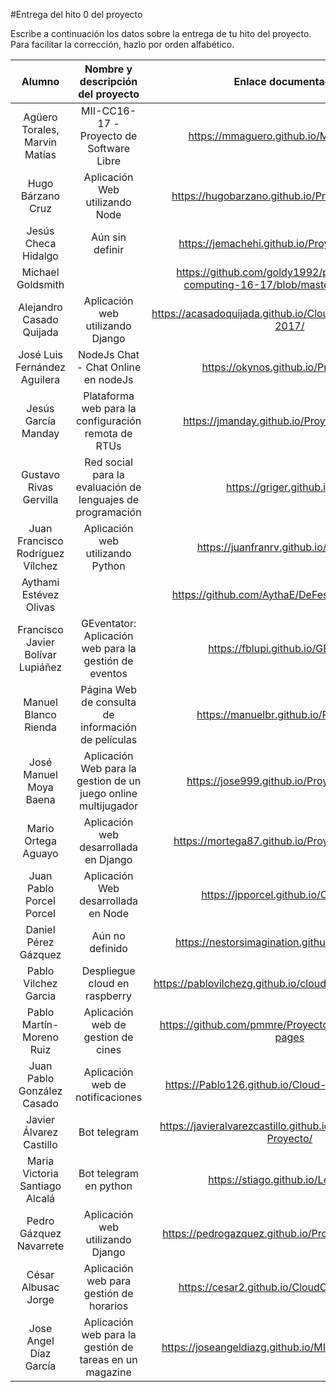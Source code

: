 #Entrega del hito 0 del proyecto

Escribe a continuación los datos sobre la entrega de tu hito del
proyecto. Para facilitar la corrección, hazlo por orden alfabético.

| Alumno  | Nombre y descripción del proyecto  | Enlace documentación|Enlace a proyecto | Actualización |
|:-:|:-:|:-:|:-:|:-:|
|Agüero Torales, Marvin Matías |MII-CC16-17 - Proyecto de Software Libre |https://mmaguero.github.io/MII-CC16-17/ |https://github.com/mmaguero/MII-CC16-17.git |
|Hugo Bárzano Cruz |Aplicación Web utilizando Node |https://hugobarzano.github.io/ProyectoCC16-17/ |https://github.com/hugobarzano/ProyectoCC16-17 |
|Jesús Checa Hidalgo | Aún sin definir | https://jemachehi.github.io/ProyectoCC16-17/ | https://github.com/JeMaCheHi/ProyectoCC16-17 |
|Michael Goldsmith | | https://github.com/goldy1992/proyecto-cloud-computing-16-17/blob/master/README.md | https://github.com/goldy1992/proyecto-cloud-computing-16-17|
| Alejandro Casado Quijada | Aplicación web utilizando Django | https://acasadoquijada.github.io/Cloud_Computing_2016-2017/ | https://github.com/acasadoquijada/Cloud_Computing_2016-2017/ |
|José Luis Fernández Aguilera |NodeJs Chat - Chat Online en nodeJs |https://okynos.github.io/ProyectoCC/ |https://github.com/okynos/ProyectoCC | [Corrección errores en Issues](https://github.com/okynos/ProyectoCC/issues/4) |
|Jesús García Manday | Plataforma web para la configuración remota de RTUs | https://jmanday.github.io/ProyectoCC16-17/ | https://github.com/jmanday/ProyectoCC16-17| [Corrección en Hito 0](https://github.com/jmanday/ProyectoCC16-17/milestone/2?closed=1) |
|Gustavo Rivas Gervilla| Red social para la evaluación de lenguajes de programación | https://griger.github.io/CC/ | https://github.com/Griger/CC |
| Juan Francisco Rodríguez Vílchez | Aplicación web utilizando Python | https://juanfranrv.github.io/CC_Project/ | https://github.com/juanfranrv/CC_Project |
| Aythami Estévez Olivas | | https://github.com/AythaE/DeFesti/tree/gh-pages | https://github.com/AythaE/DeFesti/ | [Issue de corrección Hito 0](https://github.com/AythaE/DeFesti/issues/3) |
| Francisco Javier Bolívar Lupiáñez | GEventator: Aplicación web para la gestión de eventos | https://fblupi.github.io/GEventator/ | https://github.com/fblupi/GEventator |
|Manuel Blanco Rienda | Página Web de consulta de información de películas | https://manuelbr.github.io/Proyecto_CC | https://github.com/manuelbr/Proyecto_CC |
| José Manuel Moya Baena | Aplicación Web para la gestion de un juego online multijugador | https://jose999.github.io/ProyectoCC2016/ | https://github.com/jose999/ProyectoCC2016 |
| Mario Ortega Aguayo | Aplicación web desarrollada en Django | https://mortega87.github.io/ProyectoCC-16-17/ | https://github.com/mortega87/ProyectoCC-16-17 | [Issue corrección ficheros Hito 0](https://github.com/mortega87/ProyectoCC-16-17/issues/1) |
| Juan Pablo Porcel Porcel | Aplicación Web desarrollada en Node | https://jpporcel.github.io/CC-Project/ | https://github.com/JPPorcel/CC-Project/ |
| Daniel Pérez Gázquez | Aún no definido | https://nestorsimagination.github.io/CC-Project/ | https://github.com/NestorsImagination/CC-Project |
| Pablo Vilchez Garcia | Despliegue cloud en raspberry | https://pablovilchezg.github.io/cloud-computing-project/ | https://github.com/pablovilchezg/cloud-computing-project/ |
| Pablo Martín-Moreno Ruiz | Aplicación web de gestion de cines | https://github.com/pmmre/ProyectoCC16-17/tree/gh-pages | https://github.com/pmmre/ProyectoCC16-17 |
| Juan Pablo González Casado | Aplicación web de notificaciones | https://Pablo126.github.io/Cloud-Computing-1617/ | https://github.com/Pablo126/Cloud-Computing-1617/ |
| Javier Álvarez Castillo | Bot telegram | https://javieralvarezcastillo.github.io/CloudComputing-Proyecto/ | https://github.com/JavierAlvarezCastillo/CloudComputing-Proyecto/ |
|Maria Victoria Santiago Alcalá | Bot telegram en python | https://stiago.github.io/Lecrin_Bot/ | https://github.com/STiago/Lecrin_Bot |
| Pedro Gázquez Navarrete | Aplicación web utilizando Django | https://pedrogazquez.github.io/Proyecto-CC-16-17/ | https://github.com/pedrogazquez/Proyecto-CC-16-17 |
| César Albusac Jorge | Aplicación web para gestión de horarios | https://cesar2.github.io/CloudComputing1617/ | https://github.com/cesar2/CloudComputing1617 |
| Jose Angel Díaz García | Aplicación web para la gestión de tareas en un magazine | https://joseangeldiazg.github.io/MII-CloudComputing/ | https://github.com/joseangeldiazg/MII-CloudComputing |
